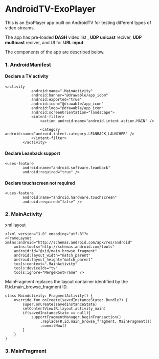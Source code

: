 # AndroidTV-ExoPlayer

This is an ExoPlayer app built on AndroidTV for testing different types of video streams.

The app has pre-loaded **DASH** video list , **UDP unicast** reciver, **UDP multicast** reciver, and UI for **URL input**.

The components of the app are described below.

<h3> 1. AndroidManifest </h1>

<h4> Declare a TV activity </h4>

```
<activity
            android:name=".MainActivity"
            android:banner="@drawable/app_icon"
            android:exported="true"
            android:icon="@drawable/app_icon"
            android:logo="@drawable/app_icon"
            android:screenOrientation="landscape">
            <intent-filter>
                <action android:name="android.intent.action.MAIN" />

                <category android:name="android.intent.category.LEANBACK_LAUNCHER" />
            </intent-filter>
        </activity>

```
<h4> Declare Leanback support </h4>

```
<uses-feature
        android:name="android.software.leanback"
        android:required="true" />
```

<h4> Declare touchscreen not required </h4>

```
<uses-feature
        android:name="android.hardware.touchscreen"
        android:required="false" />
```
<h3> 2. MainActivity </h3>

xml layout

```
<?xml version="1.0" encoding="utf-8"?>
<FrameLayout xmlns:android="http://schemas.android.com/apk/res/android"
    xmlns:tools="http://schemas.android.com/tools"
    android:id="@+id/main_browse_fragment"
    android:layout_width="match_parent"
    android:layout_height="match_parent"
    tools:context=".MainActivity"
    tools:deviceIds="tv"
    tools:ignore="MergeRootFrame" />
```

MainFragment replaces the layout container identified by the R.id.main_browse_fragment ID. 

```
class MainActivity: FragmentActivity() {
    override fun onCreate(savedInstanceState: Bundle?) {
        super.onCreate(savedInstanceState)
        setContentView(R.layout.activity_main)
        if(savedInstanceState == null){
            supportFragmentManager.beginTransaction()
                .replace(R.id.main_browse_fragment, MainFragment())
                .commitNow()
        }
    }
}

```

<h3> 3. MainFragment</h3>










